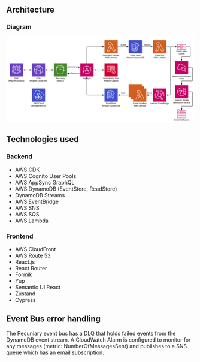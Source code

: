 ## Architecture

### Diagram

![Top Level](diagrams/toplevel.jpg)

## Technologies used

### Backend

- AWS CDK
- AWS Cognito User Pools
- AWS AppSync GraphQL
- AWS DynamoDB (EventStore, ReadStore)
- DynamoDB Streams
- AWS EventBridge
- AWS SNS
- AWS SQS
- AWS Lambda

### Frontend

- AWS CloudFront
- AWS Route 53
- React.js
- React Router
- Formik
- Yup
- Semantic UI React
- Zustand
- Cypress

## Event Bus error handling

The Pecuniary event bus has a DLQ that holds failed events from the DynamoDB event stream. A CloudWatch Alarm is configured to monitor for any messages (metric: NumberOfMessagesSent) and publishes to a SNS queue which has an email subscription.
